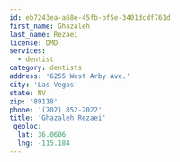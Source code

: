 ```yaml
---
id: eb7243ea-a68e-45fb-bf5e-3401dcdf761d
first_name: Ghazaleh
last_name: Rezaei
license: DMD
services:
  - dentist
category: dentists
address: '6255 West Arby Ave.'
city: 'Las Vegas'
state: NV
zip: '89118'
phone: '(702) 852-2022'
title: 'Ghazaleh Rezaei'
_geoloc:
  lat: 36.0606
  lng: -115.184
---
```

